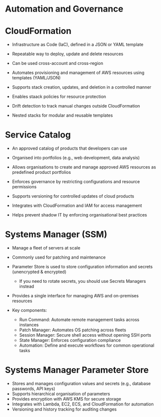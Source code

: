 # Automation and Governance

# CloudFormation

- Infrastructure as Code (IaC), defined in a JSON or YAML template
- Repeatable way to deploy, update and delete resources
- Can be used cross-account and cross-region

- Automates provisioning and management of AWS resources using templates (YAML/JSON)
- Supports stack creation, updates, and deletion in a controlled manner
- Enables staack policies for resource protection
- Drift detection to track manual changes outside CloudFormation
- Nested stacks for modular and reusable templates

# Service Catalog

- An approved catalog of products that developers can use
- Organised into portfolios (e.g., web development, data analysis)

- Allows organisations to create and manage approved AWS resources as predefined product portfolios
- Enforces governance by restricting configurations and resource permissions
- Supports versioning for controlled updates of cloud products
- Integrates with CloudFormation and IAM for access management
- Helps prevent shadow IT by enforcing organisational best practices

# Systems Manager (SSM)

- Manage a fleet of servers at scale
- Commonly used for patching and maintenance
- Parameter Store is used to store configuration information and secrets (unencrypted & encrypted)
    - If you need to rotate secrets, you should use Secrets Managers instead

- Provides a single interface for managing AWS and on-premises resources
- Key components:
    - Run Command: Automate remote management tasks across instances
    - Patch Manager: Automates OS patching across fleets
    - Session Manager: Secure shell access without opening SSH ports
    - State Manager: Enforces configuration compliance
    - Automation: Define and execute workflows for common operational tasks

# Systems Manager Parameter Store

- Stores and manages configuration values and secrets (e.g., database passwords, API keys)
- Supports hierarchical organisation of parameters
- Provides encryption with AWS KMS for secure storage
- Integrates with Lambda, EC2, ECS, and CloudFormation for automation
- Versioning and history tracking for auditing changes

